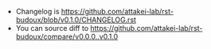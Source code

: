 - Changelog is https://github.com/attakei-lab/rst-budoux/blob/v0.1.0/CHANGELOG.rst
- You can source diff to https://github.com/attakei-lab/rst-budoux/compare/v0.0.0..v0.1.0
